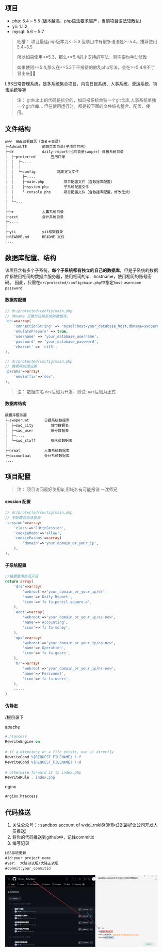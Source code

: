 ## 项目
- php: 5.4 ~ 5.5 (版本越高，php语法要求越严，当前项目语法较散乱)
- yii: 1.1.2
- mysql: 5.6 ~ 5.7

> 吐槽：
> 项目最佳php版本为<=5.3.但项目中有很多语法是>=5.4。推荐使用5.4~5.5
> 
> 所以如果使用<=5.3，那么>=5.4的才支持的写法，则需要你手动修改
> 
> 如果使用>=5.4,那么在<=5.3下不报错的散乱php写法，会在>=5.4冷不丁冒出来🫥🫡

LBS日常管理系统，是多系统集合项目，内含日报系统、人事系统、营运系统、销售系统等等

> 注：
> github上的代码是拆分的，如日报系统单独一个git仓库,人事系统单独一个git仓库...
> 但在使用运行时，都是按下面的文件结构整合、配置、使用。

## 文件结构
```
www  WEB部署目录（或者子目录）
├─AdminLTE       前端页面目录(子项目共用)
├─dr             daily-report(也可能是swoper) 日报系统目录
│  ├─protected       应用目录
│  │  ├─....
│  │  │
│  │  └─config          路由定义文件
│  │    ├─....
│  │    ├─main.php         项目配置文件（含数据库配置）
│  │    ├─system.php       子系统配置文件
│  │    └─console.php      项目配置文件（含数据库配置，修改无效）
│  │  
│  └─...
│
├─hr             人事系统目录
├─acct           会计系统目录
├─....
│
├─yii            yii框架目录
├─README.md      README 文件
....
```

## 数据库配置、结构
该项目含有多个子系统，**每个子系统都有独立的自己的数据库**，但是子系统的数据库都使用相同的数据库服务器，使用相同的ip、hostname，使用相同的账号密码。
因此，只需在`dr/protected/config/main.php`中指定`host` `username` `password`

#### 数据库配置
```php
// dr/protected/config/main.php
// dbname 设置为日报系统的数据库。
'db'=>array(
    'connectionString' => 'mysql:host=your_database_host;dbname=swoperuat',
    'emulatePrepare' => true,
    'username' => 'your_database_username',
    'password' => 'your_database_password',
    'charset' => 'utf8',
),
```

```php
// dr/protected/config/main.php
// 数据库后缀设置
'params'=>array(
    'envSuffix'=>'dev',
),
```
> 注：
> 数据库名
> `dev`后缀为开发、测试;
> `uat`后缀为正式

#### 数据库结构
```
数据库服务器
├─swoperuat       日报系统数据库
│  ├─swo_city        城市数据表
│  ├─swo_user        账号数据表
│  ├─....
│  └─swo_staff       技术员数据表
│
├─hruat           人事系统数据库
├─accountuat      会计系统数据库
....
```

## 项目配置

> 注：
> 项目访问最好使用ip,用域名有可能报错 --沈师兄

#### session 配置
```php
// dr/protected/config/main.php
// 不配置会无法登录
'session'=>array(
    'class'=>'CHttpSession',
    'cookieMode'=>'allow',
    'cookieParams'=>array(
        'domain'=>'your_domain_or_your_ip',
    ),
),
```

#### 子系统配置
```php
//根据使用情况开启
return array(
    'drs'=>array(
        'webroot'=>'your_domain_or_your_ip/dr',
        'name'=>'Daily Report',
        'icon'=>'fa fa-pencil-square-o',
    ),
    'acct'=>array(
        'webroot'=>'your_domain_or_your_ip/ac-new',
        'name'=>'Accounting',
        'icon'=>'fa fa-money',
    ),
    'ops'=>array(
        'webroot'=>'your_domain_or_your_ip/op-new',
        'name'=>'Operation',
        'icon'=>'fa fa-gears',
    ),
    'hr'=>array(
        'webroot'=>'your_domain_or_your_ip/hr-new',
        'name'=>'Personnel',
        'icon'=>'fa fa-users',
    ),
    .....
)
```

#### 伪静态
/根目录下

apache
```apache
#.htaccess
RewriteEngine on

# if a directory or a file exists, use it directly
RewriteCond %{REQUEST_FILENAME} !-f
RewriteCond %{REQUEST_FILENAME} !-d

# otherwise forward it to index.php
RewriteRule . index.php
```

nginx
```nginx
#nginx.htaccess

```


## 代码推送
1. 关注公众号：: sandbox account of wxid_rmkl6t3lf6kt22(最好让公司开发人员推送)
2. 将你的代码推送到github中，记住commitid
3. 编写记录 
```txt
LBS系統更新
#id:your_project_name 
#ver:  大陆测试版/大陆正式版
#commit:your_commitid
```
![img_1.png](readme_img.png)